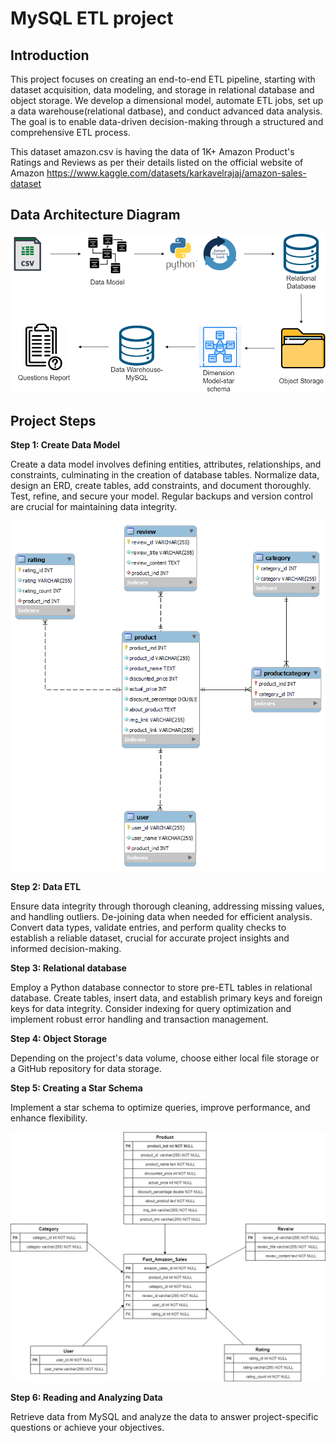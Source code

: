 # MySQL ETL project

## Introduction

This project focuses on creating an end-to-end ETL pipeline, starting with dataset acquisition, data modeling, and storage in relational database and object storage. We develop a dimensional model, automate ETL jobs, set up a data warehouse(relational datbase), and conduct advanced data analysis. The goal is to enable data-driven decision-making through a structured and comprehensive ETL process.

This dataset amazon.csv is having the data of 1K+ Amazon Product's Ratings and Reviews as per their details listed on the official website of Amazon
https://www.kaggle.com/datasets/karkavelrajaj/amazon-sales-dataset

## Data Architecture Diagram
![Data Architecture Diagram](picture/Data_Architecture_Diagram.png)

## Project Steps

**Step 1: Create Data Model**

Create a data model involves defining entities, attributes, relationships, and constraints, culminating in the creation of database tables. Normalize data, design an ERD, create tables, add constraints, and document thoroughly. Test, refine, and secure your model. Regular backups and version control are crucial for maintaining data integrity.

![Data model](picture/amazon_sales_DB_model.png)

**Step 2: Data ETL**

Ensure data integrity through thorough cleaning, addressing missing values, and handling outliers. De-joining data when needed for efficient analysis. Convert data types, validate entries, and perform quality checks to establish a reliable dataset, crucial for accurate project insights and informed decision-making.

**Step 3: Relational database**

Employ a Python database connector to store pre-ETL tables in relational database. Create tables, insert data, and establish primary keys and foreign keys for data integrity. Consider indexing for query optimization and implement robust error handling and transaction management.

**Step 4: Object Storage**

Depending on the project's data volume, choose either local file storage or a GitHub repository for data storage.

**Step 5: Creating a Star Schema**

Implement a star schema to optimize queries, improve performance, and enhance flexibility.

![Star schema](picture/amazon_sales_Star_schema.png)

**Step 6: Reading and Analyzing Data**

Retrieve data from MySQL and analyze the data to answer project-specific questions or achieve your objectives.
